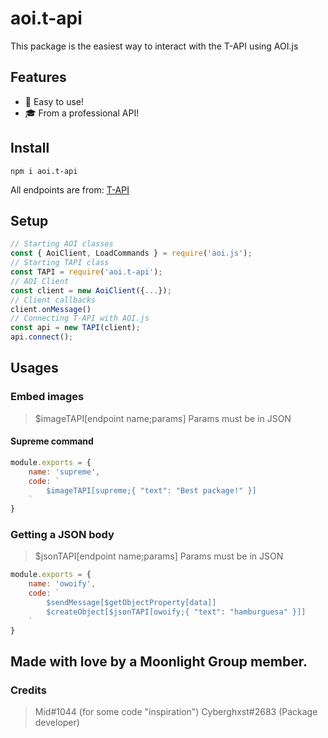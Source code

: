 # aoi.t-api
This package is the easiest way to interact with the T-API using AOI.js

## Features
- 🚀 Easy to use!
- 🎓 From a professional API!

## Install
```
npm i aoi.t-api
```
All endpoints are from: [T-API](https://api.miduwu.ga)

## Setup
```js
// Starting AOI classes
const { AoiClient, LoadCommands } = require('aoi.js');
// Starting TAPI class
const TAPI = require('aoi.t-api');
// AOI Client
const client = new AoiClient({...});
// Client callbacks
client.onMessage()
// Connecting T-API with AOI.js
const api = new TAPI(client);
api.connect();
```

## Usages
### Embed images
> $imageTAPI[endpoint name;params]
Params must be in JSON
#### Supreme command
```js
module.exports = {
    name: 'supreme',
    code: `
        $imageTAPI[supreme;{ "text": "Best package!" }]
    `
}
```
### Getting a JSON body
> $jsonTAPI[endpoint name;params]
Params must be in JSON
```js
module.exports = {
    name: 'owoify',
    code: `
        $sendMessage[$getObjectProperty[data]]
        $createObject[$jsonTAPI[owoify;{ "text": "hamburguesa" }]]
    `
}
```

## Made with love by a Moonlight Group member.
### Credits
> Mid#1044 (for some code "inspiration")
> Cyberghxst#2683 (Package developer)